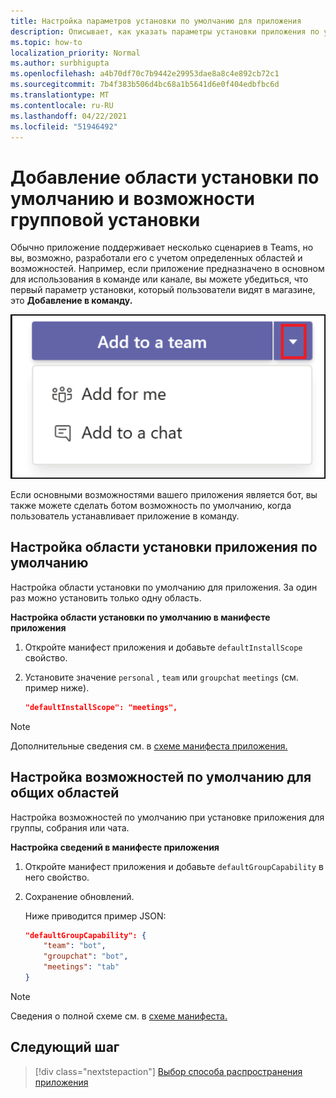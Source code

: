 ```yaml
---
title: Настройка параметров установки по умолчанию для приложения
description: Описывает, как указать параметры установки приложения по умолчанию.
ms.topic: how-to
localization_priority: Normal
ms.author: surbhigupta
ms.openlocfilehash: a4b70df70c7b9442e29953dae8a8c4e892cb72c1
ms.sourcegitcommit: 7b4f383b506d4bc68a1b5641d6e0f404edbfbc6d
ms.translationtype: MT
ms.contentlocale: ru-RU
ms.lasthandoff: 04/22/2021
ms.locfileid: "51946492"
---
```

# <a name="add-a-default-install-scope-and-group-capability"></a>Добавление области установки по умолчанию и возможности групповой установки

Обычно приложение поддерживает несколько сценариев в Teams, но вы, возможно, разработали его с учетом определенных областей и возможностей. Например, если приложение предназначено в основном для использования в команде или канале, вы можете убедиться, что первый параметр установки, который пользователи видят в магазине, это **Добавление в команду.**

![Добавление приложения](../../assets/images/compose-extensions/addanapp.png)

Если основными возможностями вашего приложения является бот, вы также можете сделать ботом возможность по умолчанию, когда пользователь устанавливает приложение в команду. 

## <a name="configure-your-apps-default-install-scope"></a>Настройка области установки приложения по умолчанию

Настройка области установки по умолчанию для приложения. За один раз можно установить только одну область.

**Настройка области установки по умолчанию в манифесте приложения**

1. Откройте манифест приложения и добавьте `defaultInstallScope` свойство.
2. Установите значение `personal` , `team` или `groupchat` `meetings` (см. пример ниже).

    ```json
    "defaultInstallScope": "meetings",
    ```

> [!NOTE]
> Дополнительные сведения см. в [схеме манифеста приложения.](~/resources/schema/manifest-schema.md)

## <a name="configure-the-default-capability-for-shared-scopes"></a>Настройка возможностей по умолчанию для общих областей

Настройка возможностей по умолчанию при установке приложения для группы, собрания или чата.

**Настройка сведений в манифесте приложения**

1. Откройте манифест приложения и добавьте `defaultGroupCapability` в него свойство.
2. Сохранение обновлений.

    Ниже приводится пример JSON:

    ```json
    "defaultGroupCapability": {
        "team": "bot",
        "groupchat": "bot",
        "meetings": "tab"
    }
    ```
> [!NOTE]
> Сведения о полной схеме см. в [схеме манифеста.](~/resources/schema/manifest-schema.md)

## <a name="next-step"></a>Следующий шаг

> [!div class="nextstepaction"]
> [Выбор способа распространения приложения](overview.md)
